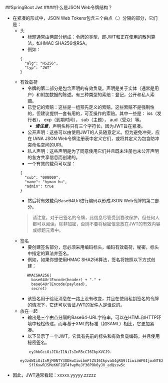 ##SpringBoot Jwt
####什么是JSON Web令牌结构？
- 在紧凑的形式中，JSON Web Tokens包含三个由点（.）分隔的部分，它们是：
    - 头
        - 标题通常由两部分组成：令牌的类型，即JWT和正在使用的散列算法，如HMAC SHA256或RSA。
        - 例如：
        ```
        {
          "alg": "HS256",
          "typ": "JWT"
        }
        ```
    - 有效载荷
        - 令牌的第二部分是包含声明的有效负载。声明是关于实体（通常是用户）和附加数据的陈述。有三种类型的索赔：登记，公开和私人索赔。
        - 已登记的索赔：这些是一组预先定义的索赔，这些索赔不是强制性的，但建议提供一套有用的，可互操作的索赔。其中一些是： 
        iss（发行者）， exp（到期时间）， sub（主题）， aud（受众）等。
            - ***请注意***，声明名称只有三个字符长，因为JWT旨在紧凑。
        - 公开声明：这些可以由使用JWT的人员随意定义。但为避免冲突，应在 IANA JSON Web令牌注册表中定义它们，或将其定义为包含防冲突命名空间的URI。
        - 私人声明：这些声明是为了同意使用它们并且既未注册也未公开声明的各方共享信息而创建的。
        - 一个有效的载荷可以是：
        ```
        {
          "sub": "000000",
          "name": "hyman hu",
          "admin": true
        }
        ```
        - 然后将有效载荷Base64Url进行编码以形成JSON Web令牌的第二部分。
        > 请注意，对于已签名的令牌，此信息尽管受到篡改保护，但任何人都可以阅读。除非加密，否则不要将秘密信息放在JWT的有效内容或标题元素中。
    - 签名
        - 要创建签名部分，您必须采用编码标头，编码有效载荷，秘密，标头中指定的算法并签名。
        - 例如，如果你想使用HMAC SHA256算法，签名将按照以下方式创建：
        ```
           HMACSHA256(
             base64UrlEncode(header) + "." +
             base64UrlEncode(payload),
             secret)
        ```
        - 该签名用于验证消息在一路上没有改变，并且在使用私钥签名的令牌的情况下，它还可以验证JWT的发件人是谁说的。
    - 放在一起
        - 输出是三个由点分隔的Base64-URL字符串，可以在HTML和HTTP环境中轻松传递，而与基于XML的标准（如SAML）相比，它更加紧凑。
        - 以下显示了一个JWT，它具有先前的标头和有效负载编码，并且使用秘密签名。 
        ```
            eyJhbGciOiJIUzI1NiIsInR5cCI6IkpXVCJ9.
            eyJzdWIiOiIxMjM0NTY3ODkwIiwibmFtZSI6IkpvaG4gRG9lIiwiaWF0IjoxNTE2MjM5MDIyfQ.
            SflKxwRJSMeKKF2QT4fwpMeJf36POk6yJV_adQssw5c
        ```
- 因此，JWT通常看起：xxxxx.yyyyy.zzzzz
    